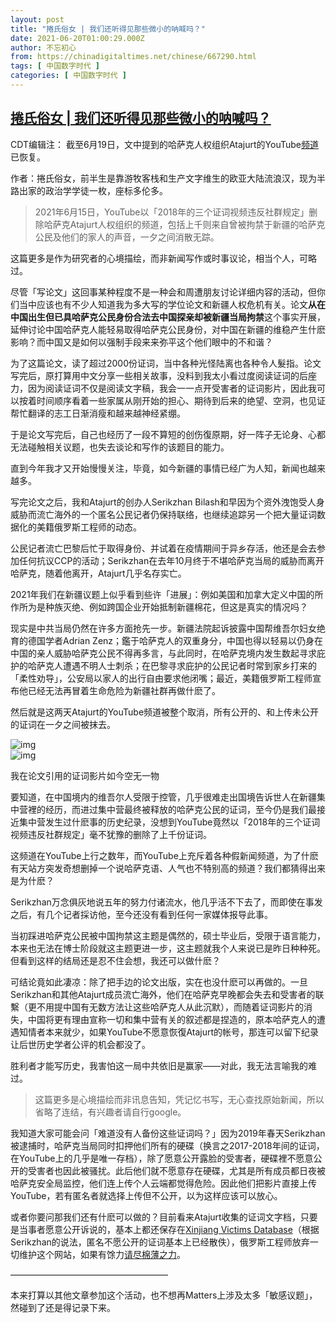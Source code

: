 ```yaml
---
layout: post
title: "捲氏俗女 | 我们还听得见那些微小的呐喊吗？"
date: 2021-06-20T01:00:29.000Z
author: 不忘初心
from: https://chinadigitaltimes.net/chinese/667290.html
tags: [ 中国数字时代 ]
categories: [ 中国数字时代 ]
---
```

<!--1624150829000-->
[捲氏俗女 | 我们还听得见那些微小的呐喊吗？](https://chinadigitaltimes.net/chinese/667290.html)
------

<div>
<p>CDT编辑注： 截至6月19日，文中提到的哈萨克人权组织Atajurt的YouTube<a href="https://www.youtube.com/channel/UC5uns79sHr1AZiUw1ikV7PQ/videos" title="频道">频道</a>已恢复。</p><p>作者：捲氏俗女，前半生是靠游牧客栈和生产文字维生的欧亚大陆流浪汉，现为半路出家的政治学学徒一枚，座标多伦多。</p><blockquote><p>2021年6月15日，YouTube以「2018年的三个证词视频违反社群规定」删除哈萨克Atajurt人权组织的频道，包括上千则来自曾被拘禁于新疆的哈萨克公民及他们的家人的声音，一夕之间消散无踪。</p></blockquote><p>这篇更多是作为研究者的心境描绘，而非新闻写作或时事议论，相当个人，可略过。</p><p>尽管「写论文」这回事某种程度不是一种会和周遭朋友讨论详细内容的活动，但你们当中应该也有不少人知道我为多大写的学位论文和新疆人权危机有关。论文<strong>从在中国出生但已具哈萨克公民身份合法去中国探亲却被新疆当局拘禁</strong>这个事实开展，延伸讨论中国哈萨克人能轻易取得哈萨克公民身份，对中国在新疆的维稳产生什麽影响？而中国又是如何以强制手段来来弥平这个他们眼中的不和谐？</p><p>为了这篇论文，读了超过2000份证词，当中各种光怪陆离也各种令人髮指。论文写完后，原打算用中文分享一些相关故事，没料到我太小看过度阅读证词的后座力，因为阅读证词不仅是阅读文字稿，我会一一点开受害者的证词影片，因此我可以按着时间顺序看着一些家属从刚开始的担心、期待到后来的绝望、空洞，也见证帮忙翻译的志工日渐消瘦和越来越神经紧绷。</p><p>于是论文写完后，自己也经历了一段不算短的创伤復原期，好一阵子无论身、心都无法碰触相关议题，也失去谈论和写作的该题目的能力。</p><p>直到今年我才又开始慢慢关注，毕竟，如今新疆的事情已经广为人知，新闻也越来越多。</p><p>写完论文之后，我和Atajurt的创办人Serikzhan Bilash和早因为个资外洩饱受人身威胁而流亡海外的一个匿名公民记者仍保持联络，也继续追踪另一个把大量证词数据化的美籍俄罗斯工程师的动态。</p><p>公民记者流亡巴黎后忙于取得身份、并试着在疫情期间于异乡存活，他还是会去参加任何抗议CCP的活动；Serikzhan在去年10月终于不堪哈萨克当局的威胁而离开哈萨克，随着他离开，Atajurt几乎名存实亡。</p><p>2021年我们在新疆议题上似乎看到些许「进展」：例如美国和加拿大定义中国的所作所为是种族灭绝、例如跨国企业开始抵制新疆棉花，但这是真实的情况吗？</p><p>现实是中共当局仍然在许多方面抢先一步。新疆法院起诉披露中国帮维吾尔妇女绝育的德国学者Adrian Zenz；鑑于哈萨克人的双重身分，中国也得以轻易以仍身在中国的亲人威胁哈萨克公民不得再多言，与此同时，在哈萨克境内发生数起寻求庇护的哈萨克人遭遇不明人士刺杀；在巴黎寻求庇护的公民记者时常到家乡打来的「柔性劝导」，公安局以家人的出行自由要求他闭嘴；最近，美籍俄罗斯工程师宣布他已经无法再冒着生命危险为新疆社群再做什麽了。</p><p>然后就是这两天Atajurt的YouTube频道被整个取消，所有公开的、和上传未公开的证词在一夕之间被抹去。</p><p><img src="https://chinadigitaltimes.net/chinese/files/2021/06/post-667290-60ce0bef85a2d.png" alt="img" /><br /><img src="https://chinadigitaltimes.net/chinese/files/2021/06/post-667290-60ce0bf0ad81a." alt="img" /></p><div class="ts">我在论文引用的证词影片如今空无一物</div><p>要知道，在中国境内的维吾尔人受限于控管，几乎很难走出国境告诉世人在新疆集中营裡的经历，而进过集中营最终被释放的哈萨克公民的证词，至今仍是我们最接近集中营发生过什麽事的历史纪录，没想到YouTube竟然以「2018年的三个证词视频违反社群规定」毫不犹豫的删除了上千份证词。</p><p>这频道在YouTube上行之数年，而YouTube上充斥着各种假新闻频道，为了什麽有天站方突发奇想删掉一个说哈萨克语、人气也不特别高的频道？我们都猜得出来是为什麽？</p><p>Serikzhan万念俱灰地说五年的努力付诸流水，他几乎活不下去了，而即使在事发之后，有几个记者採访他，至今还没有看到任何一家媒体报导此事。</p><p>当初踩进哈萨克公民被中国拘禁这主题是偶然的，硕士毕业后，受限于语言能力，本来也无法在博士阶段就这主题更进一步，这主题就我个人来说已是昨日种种死。但看到这样的结局还是忍不住会想，我还可以做什麽？</p><p>可结论竟如此凄凉：除了把手边的论文出版，实在也没什麽可以再做的。一旦Serikzhan和其他Atajurt成员流亡海外，他们在哈萨克早晚都会失去和受害者的联繫（更不用提中国有无数方法让这些哈萨克人从此沉默），而随着证词影片的消失，中国将更有理由宣称一切和集中营有关的叙述都是捏造的，原本哈萨克人的遭遇知情者本来就少，如果YouTube不愿意恢復Atajurt的帐号，那连可以留下纪录让后世历史学者公评的机会都没了。</p><p>胜利者才能写历史，我害怕这一局中共依旧是赢家——对此，我无法言喻我的难过。</p><blockquote><p>这篇更多是心境描绘而非讯息告知，凭记忆书写，无心查找原始新闻，所以省略了连结，有兴趣者请自行google。</p></blockquote><p>我知道大家可能会问「难道没有人备份这些证词吗？」因为2019年春天Serikzhan被逮捕时，哈萨克当局同时扣押他们所有的硬碟（换言之2017-2018年间的证词，在YouTube上的几乎是唯一存档），除了愿意公开露脸的受害者，硬碟裡不愿意公开的受害者也因此被骚扰。此后他们就不愿意存在硬碟，尤其是所有成员都日夜被哈萨克安全局监控，他们连上传个人云端都觉得危险。因此他们把影片直接上传YouTube，若有匿名者就选择上传但不公开，以为这样应该可以放心。</p><p>或者你要问那我们还有什麽可以做的？目前看来Atajurt收集的证词文字档，只要是当事者愿意公开诉说的，基本上都还保存在<a href="https://twitter.com/shahitbiz" title="Xinjiang Victims Database">Xinjiang Victims Database</a>（根据Serikzhan的说法，匿名不愿公开的证词基本上已经散佚），俄罗斯工程师放弃一切维护这个网站，如果有馀力<a href="https://www.gofundme.com/f/xinjiang-victims-database-work" title="请尽棉薄之力">请尽棉薄之力</a>。</p><p>——————————————————</p><p>本来打算以其他文章参加这个活动，也不想再Matters上涉及太多「敏感议题」，然碰到了还是得记录下来。</p>
</div>
